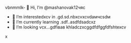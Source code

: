 vbnmmlk- 👋 Hi, I’m @mashanovak12чяс
- 👀 I’m interestedxcv in .gd.sd.nbxcvxcvdaмчсsdм
- 🌱 I’m currently learning .sdf..asdfdsadcxz
- 💞️ I’m looking vcx...gdfівав
khladczxcggdfdfggfdfshtexcv
<!---cxzgfd
mashanovak12/mashanovak12 is a ✨ special cv✨ repository because its `README.md` (this file) appears on your GitHub profile.
You can click the Praseview link to take a look at your chancxzcges.
--->x
